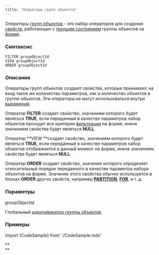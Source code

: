 ```yaml
---
title: 'Операторы групп объектов'
---
```


Операторы [групп объектов](Структура_формы.md) - это набор операторов для создания [свойств](Свойства.md), работающих с [текущим состоянием](Операции_с_группами_объектов.md) группы объектов на [форме](Формы.md).

### Синтаксис

    FILTER groupObjectId
    VIEW groupObjectId
    ORDER groupObjectId

### Описание

Операторы групп объектов создают свойства, которые принимают на вход такое же количество параметров, как и количество объектов в группе объектов. Эти операторы не могут использоваться внутри [выражений](Выражения.md).

Оператор **FILTER** создает свойство, значением которого будет являться **TRUE**, если переданный в качестве параметров набор объектов проходит все критерии [фильтрации](Структура_формы.md#фильтры) на форме, иначе значением свойства будет являться **NULL**.

Оператор **VIEW **создает свойство, значением которого будет являться **TRUE**, если переданный в качестве параметров набор объектов отображается в данный момент на форме, иначе значением свойства будет являться **NULL**.

Оператор **ORDER** создает свойство, значение которого определяет относительный порядок переданного в качестве параметра набора объектов на форме. Значение этого свойства обычно используется в блоках **ORDER** других свойств, например **[PARTITION](Оператор_PARTITION.md)**, **[FOR](Оператор_FOR.md)**, и т. д.

### Параметры

*groupObjectId*

Глобальный [идентификатор группы объектов](Идентификаторы.md#groupobjectid-broken).

### Примеры


import {CodeSample} from './CodeSample.mdx'

<CodeSample url="https://documentation.lsfusion.org/sample?file=OperatorPropertySample&block=groupobject"/>

**  
**
